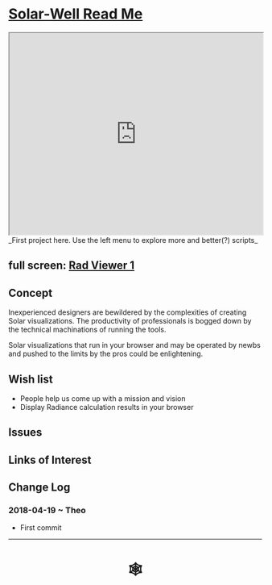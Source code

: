 <span style=display:none; >[You are now in a GitHub source code view - click this link to view Read Me file as a web page]( http://www.ladybug.tools/spider/#solar-well/README.md "View file as a web page." ) </span>

# [Solar-Well Read Me]( #solar-well/README.md )


<iframe class=iframeReadMe src=http://rawgit.com/ladybug-tools/spider/master/solar-well/rad-viewer/rad-viewer-1.html width=100% height=400px >Iframes are not displayed on github.com</iframe>
_First project here. Use the left menu to explore more and better(?) scripts_


## full screen: [Rad Viewer 1]( http://rawgit.com/ladybug-tools/spider/master/solar-well/rad-viewer/rad-viewer-1.html )


## Concept

Inexperienced designers are bewildered by the complexities of creating Solar visualizations. The productivity of professionals is bogged down by the technical machinations of running the tools.

Solar visualizations that run in your browser and may be operated by newbs and pushed to the limits by the pros could be enlightening.



## Wish list

* People help us come up with a mission and vision
* Display Radiance calculation results in your browser

## Issues



## Links of Interest



## Change Log

### 2018-04-19 ~ Theo

* First commit

***

# <center title="hello!" ><a href=javascript:window.scrollTo(0,0); style=text-decoration:none; > &#x1f578; </a></center>



